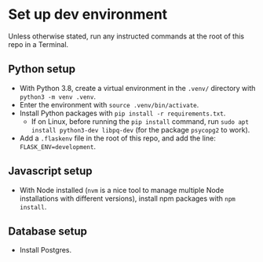 # Set up dev environment

Unless otherwise stated, run any instructed commands at the root of this repo in a Terminal.

## Python setup

- With Python 3.8, create a virtual environment in the `.venv/` directory with `python3 -m venv .venv`.
- Enter the environment with `source .venv/bin/activate`.
- Install Python packages with `pip install -r requirements.txt`.
  - If on Linux, before running the `pip install` command, run `sudo apt install python3-dev libpq-dev` (for the package `psycopg2` to work).
- Add a `.flaskenv` file in the root of this repo, and add the line: `FLASK_ENV=development`.

## Javascript setup

- With Node installed (`nvm` is a nice tool to manage multiple Node installations with different versions), install npm packages with `npm install`.

## Database setup

- Install Postgres.
